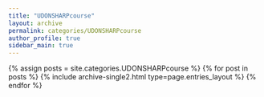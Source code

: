 ```yaml
---
title: "UDONSHARPcourse"
layout: archive
permalink: categories/UDONSHARPcourse
author_profile: true
sidebar_main: true
---
```


{% assign posts = site.categories.UDONSHARPcourse %}
{% for post in posts %} {% include archive-single2.html type=page.entries_layout %} {% endfor %}